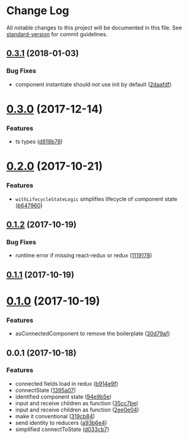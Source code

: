 # Change Log

All notable changes to this project will be documented in this file. See [standard-version](https://github.com/conventional-changelog/standard-version) for commit guidelines.

<a name="0.3.1"></a>
## [0.3.1](https://github.com/sebinsua/conventional-component/compare/v0.3.0...v0.3.1) (2018-01-03)


### Bug Fixes

* component instantiate should not use init by default ([2daafdf](https://github.com/sebinsua/conventional-component/commit/2daafdf))



<a name="0.3.0"></a>
# [0.3.0](https://github.com/sebinsua/conventional-component/compare/v0.2.0...v0.3.0) (2017-12-14)


### Features

* ts types ([d818b78](https://github.com/sebinsua/conventional-component/commit/d818b78))



<a name="0.2.0"></a>
# [0.2.0](https://github.com/sebinsua/conventional-component/compare/v0.1.2...v0.2.0) (2017-10-21)


### Features

* `withLifecycleStateLogic` simplifies lifecycle of component state ([b647960](https://github.com/sebinsua/conventional-component/commit/b647960))



<a name="0.1.2"></a>
## [0.1.2](https://github.com/sebinsua/conventional-component/compare/v0.1.1...v0.1.2) (2017-10-19)


### Bug Fixes

* runtime error if missing react-redux or redux ([1119178](https://github.com/sebinsua/conventional-component/commit/1119178))



<a name="0.1.1"></a>
## [0.1.1](https://github.com/sebinsua/conventional-component/compare/v0.1.0...v0.1.1) (2017-10-19)



<a name="0.1.0"></a>
# [0.1.0](https://github.com/sebinsua/conventional-component/compare/v0.0.1...v0.1.0) (2017-10-19)


### Features

* asConnectedComponent to remove the boilerplate ([30d79af](https://github.com/sebinsua/conventional-component/commit/30d79af))



<a name="0.0.1"></a>
## 0.0.1 (2017-10-18)


### Features

* connected fields load in redux ([b914e9f](https://github.com/sebinsua/conventional-component/commit/b914e9f))
* connectState ([1395a07](https://github.com/sebinsua/conventional-component/commit/1395a07))
* identified component state ([94e9b5e](https://github.com/sebinsua/conventional-component/commit/94e9b5e))
* input and receive children as function ([35cc7be](https://github.com/sebinsua/conventional-component/commit/35cc7be))
* input and receive children as function ([2ee0e04](https://github.com/sebinsua/conventional-component/commit/2ee0e04))
* make it conventional ([319cb84](https://github.com/sebinsua/conventional-component/commit/319cb84))
* send identity to reducers ([a93b6e4](https://github.com/sebinsua/conventional-component/commit/a93b6e4))
* simplified connectToState ([d033cb7](https://github.com/sebinsua/conventional-component/commit/d033cb7))
